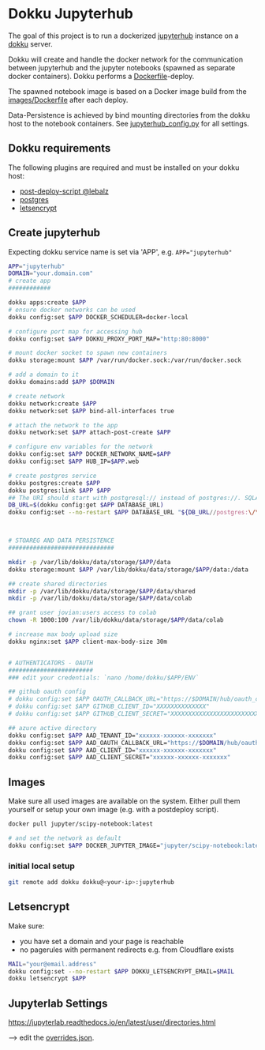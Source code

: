 # Dokku Jupyterhub

The goal of this project is to run a dockerized [jupyterhub](https://jupyter.org/hub) instance on a [dokku](https://dokku.com/) server.

Dokku will create and handle the docker network for the communication between jupyterhub and the jupyter notebooks (spawned as separate docker containers). Dokku performs a [Dockerfile](Dockerfile)-deploy.

The spawned notebook image is based on a Docker image build from the [images/Dockerfile](images/Dockerfile) after each deploy.

Data-Persistence is achieved by bind mounting directories from the dokku host to the notebook containers. See [jupyterhub_config.py](jupyterhub_config.py) for all settings.

## Dokku requirements

The following plugins are required and must be installed on your dokku host:
- [post-deploy-script @lebalz](https://github.com/lebalz/dokku-post-deploy-script)
- [postgres](https://github.com/dokku/dokku-postgres)
- [letsencrypt](https://github.com/dokku/dokku-letsencrypt)

## Create jupyterhub

Expecting dokku service name is set via 'APP', e.g. `APP="jupyterhub"`

```sh
APP="jupyterhub"
DOMAIN="your.domain.com"
# create app
############

dokku apps:create $APP
# ensure docker networks can be used
dokku config:set $APP DOCKER_SCHEDULER=docker-local

# configure port map for accessing hub
dokku config:set $APP DOKKU_PROXY_PORT_MAP="http:80:8000"

# mount docker socket to spawn new containers
dokku storage:mount $APP /var/run/docker.sock:/var/run/docker.sock

# add a domain to it
dokku domains:add $APP $DOMAIN

# create network
dokku network:create $APP
dokku network:set $APP bind-all-interfaces true

# attach the network to the app
dokku network:set $APP attach-post-create $APP

# configure env variables for the network
dokku config:set $APP DOCKER_NETWORK_NAME=$APP
dokku config:set $APP HUB_IP=$APP.web

# create postgres service
dokku postgres:create $APP
dokku postgres:link $APP $APP
## The URI should start with postgresql:// instead of postgres://. SQLAlchemy used to accept both, but has removed support for the postgres name.
DB_URL=$(dokku config:get $APP DATABASE_URL)
dokku config:set --no-restart $APP DATABASE_URL "${DB_URL//postgres:\/\//postgresql:\/\/}"



# STOAREG AND DATA PERSISTENCE
##############################

mkdir -p /var/lib/dokku/data/storage/$APP/data
dokku storage:mount $APP /var/lib/dokku/data/storage/$APP/data:/data

## create shared directories
mkdir -p /var/lib/dokku/data/storage/$APP/data/shared
mkdir -p /var/lib/dokku/data/storage/$APP/data/colab

## grant user jovian:users access to colab
chown -R 1000:100 /var/lib/dokku/data/storage/$APP/data/colab

# increase max body upload size
dokku nginx:set $APP client-max-body-size 30m


# AUTHENTICATORS - OAUTH
########################
### edit your credentials: `nano /home/dokku/$APP/ENV`

## github oauth config
# dokku config:set $APP OAUTH_CALLBACK_URL="https://$DOMAIN/hub/oauth_callback"
# dokku config:set $APP GITHUB_CLIENT_ID="XXXXXXXXXXXXXX"
# dokku config:set $APP GITHUB_CLIENT_SECRET="XXXXXXXXXXXXXXXXXXXXXXXXXXXXXXXXXXXXXXXX"

## azure active directory
dokku config:set $APP AAD_TENANT_ID="xxxxxx-xxxxxx-xxxxxxx"
dokku config:set $APP AAD_OAUTH_CALLBACK_URL="https://$DOMAIN/hub/oauth_callback"
dokku config:set $APP AAD_CLIENT_ID="xxxxxx-xxxxxx-xxxxxxx"
dokku config:set $APP AAD_CLIENT_SECRET="xxxxxx-xxxxxx-xxxxxxx"

```

## Images

Make sure all used images are available on the system. Either pull them yourself or setup your own image (e.g. with a postdeploy script).

```sh
docker pull jupyter/scipy-notebook:latest

# and set the network as default
dokku config:set $APP DOCKER_JUPYTER_IMAGE="jupyter/scipy-notebook:latest"
```

### initial local setup

```sh
git remote add dokku dokku@<your-ip>:jupyterhub
```

## Letsencrypt

Make sure:

- you have set a domain and your page is reachable
- no pagerules with permanent redirects e.g. from Cloudflare exists

```sh
MAIL="your@email.address"
dokku config:set --no-restart $APP DOKKU_LETSENCRYPT_EMAIL=$MAIL
dokku letsencrypt $APP
```


## Jupyterlab Settings

https://jupyterlab.readthedocs.io/en/latest/user/directories.html

--> edit the [overrides.json](images/overrides.json).
